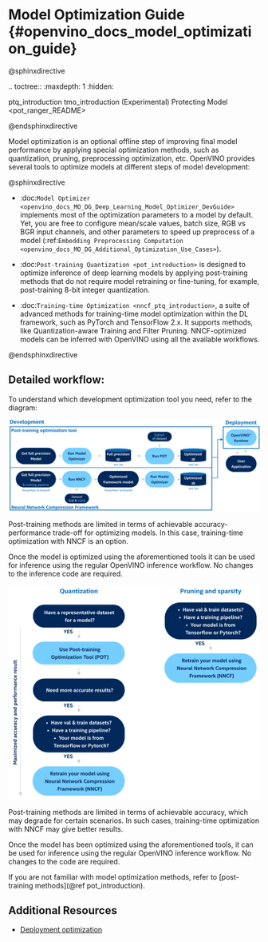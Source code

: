  # Model Optimization Guide {#openvino_docs_model_optimization_guide}

@sphinxdirective

.. toctree::
   :maxdepth: 1
   :hidden:
   
   ptq_introduction
   tmo_introduction
   (Experimental) Protecting Model <pot_ranger_README>

@endsphinxdirective


 Model optimization is an optional offline step of improving final model performance by applying special optimization methods, such as quantization, pruning, preprocessing optimization, etc. OpenVINO provides several tools to optimize models at different steps of model development:

@sphinxdirective

- :doc:`Model Optimizer <openvino_docs_MO_DG_Deep_Learning_Model_Optimizer_DevGuide>` implements most of the optimization parameters to a model by default. Yet, you are free to configure mean/scale values, batch size, RGB vs BGR input channels, and other parameters to speed up preprocess of a model (:ref:`Embedding Preprocessing Computation <openvino_docs_MO_DG_Additional_Optimization_Use_Cases>`).

- :doc:`Post-training Quantization <pot_introduction>` is designed to optimize inference of deep learning models by applying post-training methods that do not require model retraining or fine-tuning, for example, post-training 8-bit integer quantization.

- :doc:`Training-time Optimization <nncf_ptq_introduction>`, a suite of advanced methods for training-time model optimization within the DL framework, such as PyTorch and TensorFlow 2.x. It supports methods, like Quantization-aware Training and Filter Pruning. NNCF-optimized models can be inferred with OpenVINO using all the available workflows.

@endsphinxdirective


## Detailed workflow: 
To understand which development optimization tool you need, refer to the diagram:

![](../img/DEVELOPMENT_FLOW_V3_crunch.svg)

Post-training methods are limited in terms of achievable accuracy-performance trade-off for optimizing models. In this case, training-time optimization with NNCF is an option.

Once the model is optimized using the aforementioned tools it can be used for inference using the regular OpenVINO inference workflow. No changes to the inference code are required.

![](../img/WHAT_TO_USE.svg)

Post-training methods are limited in terms of achievable accuracy, which may degrade for certain scenarios.  In such cases, training-time optimization with NNCF may give better results.

Once the model has been optimized using the aforementioned tools, it can be used for inference using the regular OpenVINO inference workflow. No changes to the code are required.

If you are not familiar with model optimization methods, refer to [post-training methods](@ref pot_introduction).

## Additional Resources
- [Deployment optimization](./dldt_deployment_optimization_guide.md)